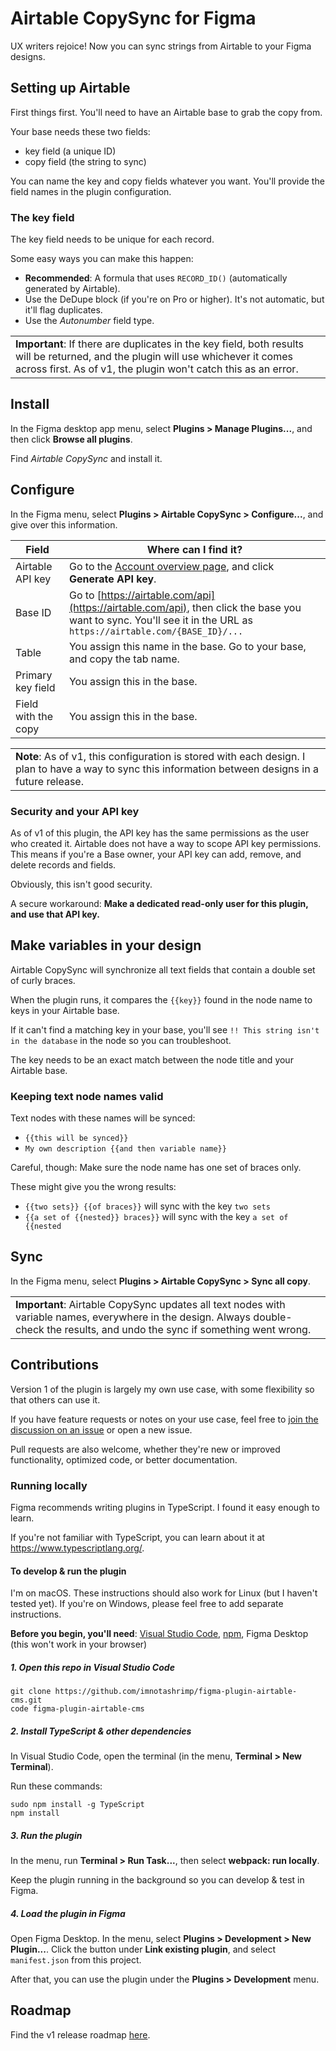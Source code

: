 # Airtable CopySync for Figma

UX writers rejoice!
Now you can sync strings from Airtable to your Figma designs.

## Setting up Airtable

First things first.
You'll need to have an Airtable base to grab the copy from.

Your base needs these two fields:

* key field (a unique ID)
* copy field (the string to sync)

You can name the key and copy fields whatever you want.
You'll provide the field names in the plugin configuration.

### The key field

The key field needs to be unique for each record.

Some easy ways you can make this happen:

* **Recommended**: A formula that uses `RECORD_ID()` (automatically generated by Airtable).
* Use the DeDupe block (if you're on Pro or higher).
  It's not automatic, but it'll flag duplicates.
* Use the _Autonumber_ field type.

<table><td>
<strong>Important</strong>:
If there are duplicates in the key field,
both results will be returned,
and the plugin will use whichever it comes across first.
As of v1, the plugin won't catch this as an error.
</td></table>

## Install

In the Figma desktop app menu,
select **Plugins > Manage Plugins...**,
and then click **Browse all plugins**.

Find _Airtable CopySync_ and install it.

## Configure

In the Figma menu, select **Plugins > Airtable CopySync > Configure...**,
and give over this information.

| Field | Where can I find it? |
|---|---|
| Airtable API key | Go to the [Account overview page](https://airtable.com/account), and click **Generate API key**. |
| Base ID | Go to [https://airtable.com/api](https://airtable.com/api), then click the base you want to sync. You'll see it in the URL as `https://airtable.com/{BASE_ID}/...` |
| Table | You assign this name in the base. Go to your base, and copy the tab name. |
| Primary key field | You assign this in the base. |
| Field with the copy | You assign this in the base. |

<table><td>
<strong>Note</strong>:
As of v1, this configuration is stored with each design.
I plan to have a way to sync this information between designs in a future release.
</td></table>

### Security and your API key

As of v1 of this plugin,
the API key has the same permissions as the user who created it.
Airtable does not have a way to scope API key permissions.
This means if you're a Base owner, your API key can add, remove, and delete records and fields.

Obviously, this isn't good security.

A secure workaround:
**Make a dedicated read-only user for this plugin,**
**and use that API key.**

## Make variables in your design

Airtable CopySync will synchronize all text fields
that contain a double set of curly braces.

When the plugin runs,
it compares the `{{key}}` found in the node name
to keys in your Airtable base.

If it can't find a matching key in your base,
you'll see
`!! This string isn't in the database`
in the node so you can troubleshoot.

The key needs to be an exact match between the node title
and your Airtable base.

### Keeping text node names valid

Text nodes with these names will be synced:

* `{{this will be synced}}`
* `My own description {{and then variable name}}`

Careful, though:
Make sure the node name has one set of braces only.

These might give you the wrong results:

* `{{two sets}} {{of braces}}` will sync with the key `two sets`
* `{{a set of {{nested}} braces}}` will sync with the key `a set of {{nested`

## Sync

In the Figma menu, select **Plugins > Airtable CopySync > Sync all copy**.

<table><td>
<strong>Important</strong>:
Airtable CopySync updates all text nodes with variable names,
everywhere in the design.
Always double-check the results,
and undo the sync if something went wrong.
</td></table>

## Contributions

Version 1 of the plugin is largely my own use case,
with some flexibility so that others can use it.

If you have feature requests or notes on your use case,
feel free to [join the discussion on an issue](https://github.com/imnotashrimp/figma-plugin-airtable-cms/issues/)
or open a new issue.

Pull requests are also welcome,
whether they're new or improved functionality,
optimized code,
or better documentation.

### Running locally

Figma recommends writing plugins in TypeScript.
I found it easy enough to learn.

If you're not familiar with TypeScript,
you can learn about it at https://www.typescriptlang.org/.

#### To develop & run the plugin

I'm on macOS.
These instructions should also work for Linux
(but I haven't tested yet).
If you're on Windows, please feel free to add separate instructions.

**Before you begin, you'll need**:
[Visual Studio Code](https://code.visualstudio.com/download),
[npm](https://www.npmjs.com/get-npm),
Figma Desktop (this won't work in your browser)

##### 1. Open this repo in Visual Studio Code

```shell
git clone https://github.com/imnotashrimp/figma-plugin-airtable-cms.git
code figma-plugin-airtable-cms
```

##### 2. Install TypeScript & other dependencies

In Visual Studio Code, open the terminal
(in the menu, **Terminal > New Terminal**).

Run these commands:

```shell
sudo npm install -g TypeScript
npm install
```

##### 3. Run the plugin

In the menu, run **Terminal > Run Task...**,
then select **webpack: run locally**.

Keep the plugin running in the background
so you can develop & test in Figma.

##### 4. Load the plugin in Figma

Open Figma Desktop.
In the menu, select **Plugins > Development > New Plugin...**.
Click the button under **Link existing plugin**, and select `manifest.json` from this project.

After that, you can use the plugin under the **Plugins > Development** menu.

## Roadmap

Find the v1 release roadmap [here](https://github.com/imnotashrimp/figma-plugin-airtable-cms/milestone/1).

